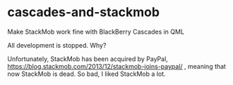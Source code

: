 cascades-and-stackmob
=====================

Make StackMob work fine with BlackBerry Cascades in QML

All development is stopped. Why?

Unfortunately, StackMob has been acquired by PayPal, https://blog.stackmob.com/2013/12/stackmob-joins-paypal/ , meaning that now StackMob is dead. So bad, I liked StackMob a lot.
